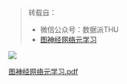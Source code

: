 > 转载自：
> - 微信公众号：数据派THU
> - [图神经网络元学习](https://mp.weixin.qq.com/s/cB48Ix3Bk65KdaxbGAgfkg)

![](https://tva1.sinaimg.cn/large/008i3skNgy1grgnoxviplj30u06x6x6u.jpg)

[图神经网络元学习.pdf](./图神经网络元学习.pdf)